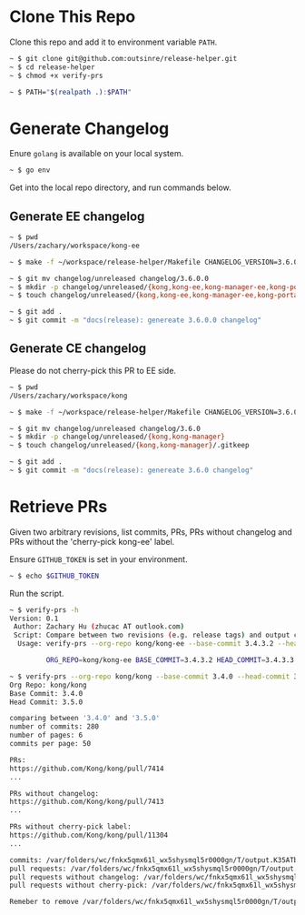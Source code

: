 # Clone This Repo

Clone this repo and add it to environment variable `PATH`.

```bash
~ $ git clone git@github.com:outsinre/release-helper.git
~ $ cd release-helper
~ $ chmod +x verify-prs

~ $ PATH="$(realpath .):$PATH"
```

# Generate Changelog

Enure `golang` is available on your local system.

```bash
~ $ go env
```

Get into the local repo directory, and run commands below.

## Generate EE changelog

```bash
~ $ pwd
/Users/zachary/workspace/kong-ee

~ $ make -f ~/workspace/release-helper/Makefile CHANGELOG_VERSION=3.6.0.0 generate-ee

~ $ git mv changelog/unreleased changelog/3.6.0.0
~ $ mkdir -p changelog/unreleased/{kong,kong-ee,kong-manager-ee,kong-portal}
~ $ touch changelog/unreleased/{kong,kong-ee,kong-manager-ee,kong-portal}/.gitkeep

~ $ git add .
~ $ git commit -m "docs(release): genereate 3.6.0.0 changelog"
```

## Generate CE changelog

Please do not cherry-pick this PR to EE side.

```bash
~ $ pwd
/Users/zachary/workspace/kong

~ $ make -f ~/workspace/release-helper/Makefile CHANGELOG_VERSION=3.6.0 generate-ce

~ $ git mv changelog/unreleased changelog/3.6.0
~ $ mkdir -p changelog/unreleased/{kong,kong-manager}
~ $ touch changelog/unreleased/{kong,kong-manager}/.gitkeep

~ $ git add .
~ $ git commit -m "docs(release): genereate 3.6.0 changelog"
```

# Retrieve PRs

Given two arbitrary revisions, list commits, PRs, PRs without changelog and PRs without the 'cherry-pick kong-ee' label.

Ensure `GITHUB_TOKEN` is set in your environment.

```bash
~ $ echo $GITHUB_TOKEN
```

Run the script.

```bash
~ $ verify-prs -h
Version: 0.1
 Author: Zachary Hu (zhucac AT outlook.com)
 Script: Compare between two revisions (e.g. release tags) and output commits, pull requests and pull requests without changelog.
  Usage: verify-prs --org-repo kong/kong-ee --base-commit 3.4.3.2 --head-commit 3.4.3.3 [-v]

         ORG_REPO=kong/kong-ee BASE_COMMIT=3.4.3.2 HEAD_COMMIT=3.4.3.3 verify-prs

~ $ verify-prs --org-repo kong/kong --base-commit 3.4.0 --head-commit 3.5.0
Org Repo: kong/kong
Base Commit: 3.4.0
Head Commit: 3.5.0

comparing between '3.4.0' and '3.5.0'
number of commits: 280
number of pages: 6
commits per page: 50

PRs:
https://github.com/Kong/kong/pull/7414
...

PRs without changelog:
https://github.com/Kong/kong/pull/7413
...

PRs without cherry-pick label:
https://github.com/Kong/kong/pull/11304
...

commits: /var/folders/wc/fnkx5qmx61l_wx5shysmql5r0000gn/T/output.K35ATb9k/commits.txt
pull requests: /var/folders/wc/fnkx5qmx61l_wx5shysmql5r0000gn/T/output.K35ATb9k/prs.txt
pull requests without changelog: /var/folders/wc/fnkx5qmx61l_wx5shysmql5r0000gn/T/output.K35ATb9k/no_changelog_prs.txt
pull requests without cherry-pick: /var/folders/wc/fnkx5qmx61l_wx5shysmql5r0000gn/T/output.K35ATb9k/no_cherrypick_prs.txt

Remeber to remove /var/folders/wc/fnkx5qmx61l_wx5shysmql5r0000gn/T/output.K35ATb9k
```
